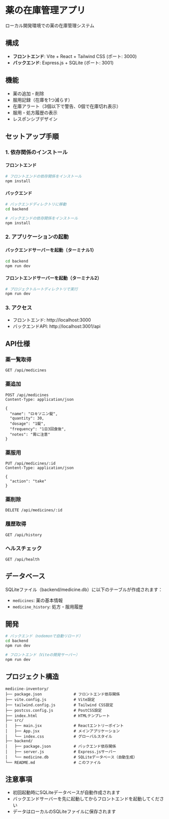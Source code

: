 # 薬の在庫管理アプリ

ローカル開発環境での薬の在庫管理システム

## 構成
- **フロントエンド**: Vite + React + Tailwind CSS (ポート: 3000)
- **バックエンド**: Express.js + SQLite (ポート: 3001)

## 機能
- 薬の追加・削除
- 服用記録（在庫を1つ減らす）
- 在庫アラート（3個以下で警告、0個で在庫切れ表示）
- 服用・処方履歴の表示
- レスポンシブデザイン

## セットアップ手順

### 1. 依存関係のインストール

#### フロントエンド
```bash
# フロントエンドの依存関係をインストール
npm install
```

#### バックエンド
```bash
# バックエンドディレクトリに移動
cd backend

# バックエンドの依存関係をインストール
npm install
```

### 2. アプリケーションの起動

#### バックエンドサーバーを起動（ターミナル1）
```bash
cd backend
npm run dev
```

#### フロントエンドサーバーを起動（ターミナル2）
```bash
# プロジェクトルートディレクトリで実行
npm run dev
```

### 3. アクセス
- フロントエンド: http://localhost:3000
- バックエンドAPI: http://localhost:3001/api

## API仕様

### 薬一覧取得
```
GET /api/medicines
```

### 薬追加
```
POST /api/medicines
Content-Type: application/json

{
  "name": "ロキソニン錠",
  "quantity": 30,
  "dosage": "1錠",
  "frequency": "1日3回食後",
  "notes": "胃に注意"
}
```

### 薬服用
```
PUT /api/medicines/:id
Content-Type: application/json

{
  "action": "take"
}
```

### 薬削除
```
DELETE /api/medicines/:id
```

### 履歴取得
```
GET /api/history
```

### ヘルスチェック
```
GET /api/health
```

## データベース
SQLiteファイル（backend/medicine.db）に以下のテーブルが作成されます：
- `medicines`: 薬の基本情報
- `medicine_history`: 処方・服用履歴

## 開発
```bash
# バックエンド（nodemonで自動リロード）
cd backend
npm run dev

# フロントエンド（Viteの開発サーバー）
npm run dev
```

## プロジェクト構造
```
medicine-inventory/
├── package.json              # フロントエンド依存関係
├── vite.config.js            # Vite設定
├── tailwind.config.js        # Tailwind CSS設定
├── postcss.config.js         # PostCSS設定
├── index.html                # HTMLテンプレート
├── src/
│   ├── main.jsx              # Reactエントリーポイント
│   ├── App.jsx               # メインアプリケーション
│   └── index.css             # グローバルスタイル
├── backend/
│   ├── package.json          # バックエンド依存関係
│   ├── server.js             # Express.jsサーバー
│   └── medicine.db           # SQLiteデータベース（自動生成）
└── README.md                 # このファイル
```

## 注意事項
- 初回起動時にSQLiteデータベースが自動作成されます
- バックエンドサーバーを先に起動してからフロントエンドを起動してください
- データはローカルのSQLiteファイルに保存されます
